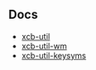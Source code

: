 Docs
----

* [xcb-util](/res/docs/xcb/util/)
* [xcb-util-wm](/res/docs/xcb/util-wm/)
* [xcb-util-keysyms](/res/docs/xcb/util-keysyms/)
